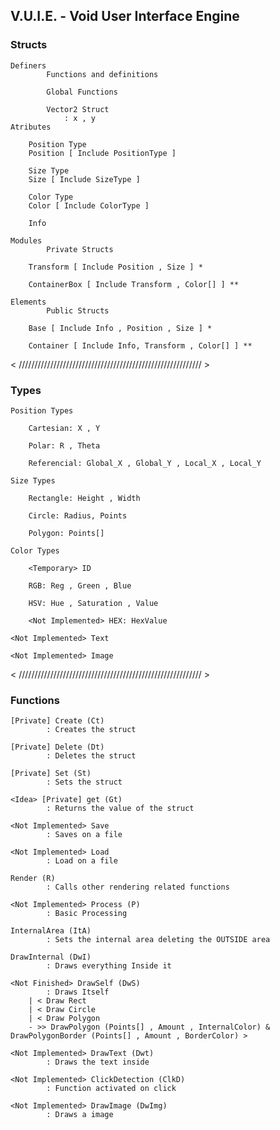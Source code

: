 ## V.U.I.E. - Void User Interface Engine

### Structs

    Definers 
            Functions and definitions

            Global Functions

            Vector2 Struct
                : x , y
    Atributes

        Position Type
        Position [ Include PositionType ]

        Size Type
        Size [ Include SizeType ]

        Color Type
        Color [ Include ColorType ]

        Info

    Modules
            Private Structs

        Transform [ Include Position , Size ] *

        ContainerBox [ Include Transform , Color[] ] **

    Elements
            Public Structs

        Base [ Include Info , Position , Size ] *
        
        Container [ Include Info, Transform , Color[] ] **

< ////////////////////////////////////////////////////////// >

### Types

    Position Types

        Cartesian: X , Y

        Polar: R , Theta

        Referencial: Global_X , Global_Y , Local_X , Local_Y

    Size Types

        Rectangle: Height , Width

        Circle: Radius, Points

        Polygon: Points[]

    Color Types

        <Temporary> ID

        RGB: Reg , Green , Blue

        HSV: Hue , Saturation , Value

        <Not Implemented> HEX: HexValue

    <Not Implemented> Text

    <Not Implemented> Image

< ////////////////////////////////////////////////////////// >

### Functions

    [Private] Create (Ct)
            : Creates the struct

    [Private] Delete (Dt)
            : Deletes the struct
    
    [Private] Set (St)
            : Sets the struct

    <Idea> [Private] get (Gt)
            : Returns the value of the struct
    
    <Not Implemented> Save
            : Saves on a file
    
    <Not Implemented> Load
            : Load on a file

    Render (R)
            : Calls other rendering related functions

    <Not Implemented> Process (P)
            : Basic Processing

    InternalArea (ItA)
            : Sets the internal area deleting the OUTSIDE area
    
    DrawInternal (DwI)
            : Draws everything Inside it

    <Not Finished> DrawSelf (DwS) 
            : Draws Itself
        | < Draw Rect
        | < Draw Circle
        | < Draw Polygon
        - >> DrawPolygon (Points[] , Amount , InternalColor) & DrawPolygonBorder (Points[] , Amount , BorderColor) >

    <Not Implemented> DrawText (Dwt)
            : Draws the text inside

    <Not Implemented> ClickDetection (ClkD)
            : Function activated on click

    <Not Implemented> DrawImage (DwImg)
            : Draws a image
